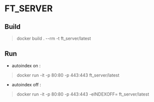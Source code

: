 # FT_SERVER

## Build
> docker build . --rm -t ft_server/latest

## Run
- autoindex on :
> docker run -it -p 80:80 -p 443:443 ft_server/latest

- autoindex off :
> docker run -it -p 80:80 -p 443:443 -eINDEXOFF= ft_server/latest
